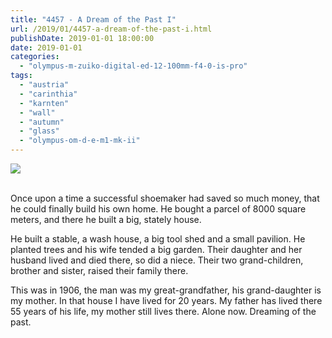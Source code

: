 ```yaml
---
title: "4457 - A Dream of the Past I"
url: /2019/01/4457-a-dream-of-the-past-i.html
publishDate: 2019-01-01 18:00:00
date: 2019-01-01
categories: 
  - "olympus-m-zuiko-digital-ed-12-100mm-f4-0-is-pro"
tags: 
  - "austria"
  - "carinthia"
  - "karnten"
  - "wall"
  - "autumn"
  - "glass"
  - "olympus-om-d-e-m1-mk-ii"
---
```

<div class="container">
<div class="center"><a target="_blank" href="https://d25zfm9zpd7gm5.cloudfront.net/1200x1200/2017/20171021_084638_lr.jpg"><img class="webfeedsFeaturedVisual" src="https://d25zfm9zpd7gm5.cloudfront.net/0600x0600/2017/20171021_084638_lr.jpg" /></a></div>
</div>
<br />

Once upon a time a successful shoemaker had saved so much money,
that he could finally build his own home. He bought a parcel of
8000 square meters, and there he built a big, stately house.

He built a stable, a wash house, a big tool shed and a small
pavilion. He planted trees and his wife tended a big garden. Their
daughter and her husband lived and died there, so did a niece. Their
two grand-children, brother and sister, raised their family there.
 
This was in 1906, the man was my great-grandfather, his
grand-daughter is my mother. In that house I have lived for 20
years. My father has lived there 55 years of his life, my mother
still lives there. Alone now. Dreaming of the past.